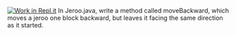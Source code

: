 [![Work in Repl.it](https://classroom.github.com/assets/work-in-replit-14baed9a392b3a25080506f3b7b6d57f295ec2978f6f33ec97e36a161684cbe9.svg)](https://classroom.github.com/online_ide?assignment_repo_id=3023937&assignment_repo_type=AssignmentRepo)
In Jeroo.java, write a method called moveBackward, which moves a jeroo one block backward, but leaves it facing the same direction as it started.



